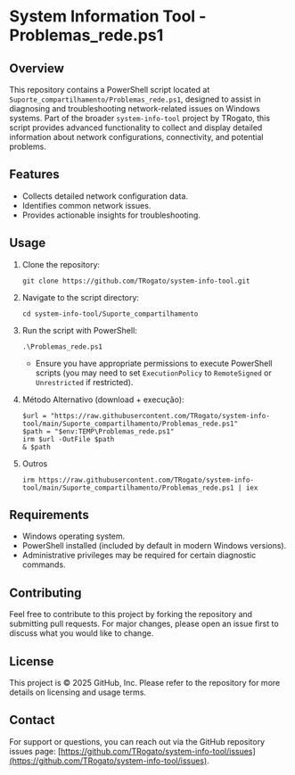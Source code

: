 # System Information Tool - Problemas_rede.ps1

## Overview
This repository contains a PowerShell script located at `Suporte_compartilhamento/Problemas_rede.ps1`, designed to assist in diagnosing and troubleshooting network-related issues on Windows systems. Part of the broader `system-info-tool` project by TRogato, this script provides advanced functionality to collect and display detailed information about network configurations, connectivity, and potential problems.

## Features
- Collects detailed network configuration data.
- Identifies common network issues.
- Provides actionable insights for troubleshooting.

## Usage
1. Clone the repository:
   ```
   git clone https://github.com/TRogato/system-info-tool.git
   ```
2. Navigate to the script directory:
   ```
   cd system-info-tool/Suporte_compartilhamento
   ```
3. Run the script with PowerShell:
   ```
   .\Problemas_rede.ps1
   ```
   - Ensure you have appropriate permissions to execute PowerShell scripts (you may need to set `ExecutionPolicy` to `RemoteSigned` or `Unrestricted` if restricted).

4. Método Alternativo (download + execução):
   ```
   $url = "https://raw.githubusercontent.com/TRogato/system-info-tool/main/Suporte_compartilhamento/Problemas_rede.ps1"
   $path = "$env:TEMP\Problemas_rede.ps1"
   irm $url -OutFile $path
   & $path
   ```
5. Outros
   ```
   irm https://raw.githubusercontent.com/TRogato/system-info-tool/main/Suporte_compartilhamento/Problemas_rede.ps1 | iex
   ```
## Requirements
- Windows operating system.
- PowerShell installed (included by default in modern Windows versions).
- Administrative privileges may be required for certain diagnostic commands.

## Contributing
Feel free to contribute to this project by forking the repository and submitting pull requests. For major changes, please open an issue first to discuss what you would like to change.

## License
This project is © 2025 GitHub, Inc. Please refer to the repository for more details on licensing and usage terms.

## Contact
For support or questions, you can reach out via the GitHub repository issues page: [https://github.com/TRogato/system-info-tool/issues](https://github.com/TRogato/system-info-tool/issues).
